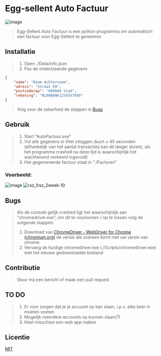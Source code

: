 
# Egg-sellent Auto Factuur

![image](https://user-images.githubusercontent.com/82333980/157761532-f301d2e4-6c8f-4609-a7d8-0232f05a7f86.png)  


>Egg-Sellent Auto Factuur is een python programma om automatisch een factuur voor Egg-Sellent te genereren

## Installatie

>1. Open ./Data/info.json
>2. Pas de onderstaande gegevens
```json
{
    "name": "Naam Achternaam",
    "adress": "Straat 69",
    "postcode/wp": "0000AA Stad",
    "rekening": "NL00BANK1234567890"
}
```
> Volg voor de zekerheid de stappen in [Bugs](#Bugs)

## Gebruik

> 1. Start "AutoFactuur.exe"
> 2. Vul alle gegevens in (Het inloggen duurt ± 45 seconden (afhankelijk van het aantal transacties kan dit langer duren), als het programma crashed na deze tijd is waarschijnlijk het  wachtwoord verkeerd ingevuld)
> 3. Het gegenereerde factuur staat in "./Facturen"

### Voorbeeld:

![image](https://user-images.githubusercontent.com/82333980/158627887-f6597b4a-c30a-439e-8edc-60597ab3777b.png)
![rsz_1rsz_2week-10](https://user-images.githubusercontent.com/82333980/158628757-2e216b8e-33e9-40a7-842e-087f415324c9.jpg)


## Bugs
> Als de console gelijk crashed ligt het waarschijnlijk aan "chromedriver.exe", om dit te voorkomen / op te lossen volg de volgende stappen:
> 1. Download van [ChromeDriver - WebDriver for Chrome (chromium.org)](https://chromedriver.chromium.org/) de versie die overeen komt met uw versie van chrome
> 2. Vervang de huidige chromedriver.exe (./Scripts/chromedriver.exe) met het nieuwe gedownloadde bestand

## Contributie
> Stuur mij een bericht of maak een pull request

## TO DO
> 1. Er voor zorgen dat je je account op kan slaan, i.p.v. elke keer in moeten voeren
> 2. Mogelijk meerdere accounts op kunnen slaan(?)
> 3. Heel misschien een web app maken

## Licentie
[MIT](https://choosealicense.com/licenses/mit/)
